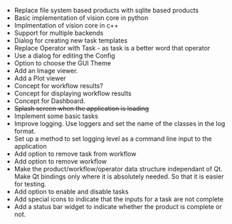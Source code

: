 

* Replace file system based products with sqlite based products
* Basic implementation of vision core in python
* Implmentation of vision core in c++
* Support for multiple backends
* Dialog for creating new task templates
* Replace Operator with Task - as task is a better word that operator
* Use a dialog for editing the Config
* Option to choose the GUI Theme
* Add an Image viewer.
* Add a Plot viewer
* Concept for workflow results?
* Concept for displaying workflow results
* Concept for Dashboard.
* ~~Splash screen when the application is loading~~
* Implement some basic tasks
* Improve logging. Use loggers and set the name of the classes in the log format.
* Set up a method to set logging level as a command line input to the application
* Add option to remove task from workflow
* Add option to remove workflow
* Make the product/workflow/operator data structure independant of Qt. Make Qt bindings only where it is absolutely needed. So that it is easier for testing. 
* Add option to enable and disable tasks
* Add special icons to indicate that the inputs for a task are not complete
* Add a status bar widget to indicate whether the product is complete or not.

